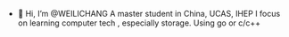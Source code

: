 - 👋 Hi, I’m @WEILICHANG
A master student in China, UCAS, IHEP
I focus on learning computer tech , especially storage.
Using go or c/c++
<!---
WEILICHANG2023/WEILICHANG2023 is a ✨ special ✨ repository because its `README.md` (this file) appears on your GitHub profile.
You can click the Preview link to take a look at your changes.
--->
